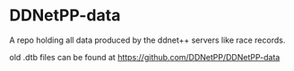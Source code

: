 # DDNetPP-data
 A repo holding all data produced by the ddnet++ servers like race records. 

old .dtb files can be found at https://github.com/DDNetPP/DDNetPP-data
